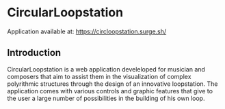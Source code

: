 # CircularLoopstation
Application available at: https://circloopstation.surge.sh/
## Introduction
CircularLoopstation is a web application develeloped for musician and composers that aim to assist them in the visualization of complex polyrithmic structures through the design of an innovative loopstation. The application comes with various controls and graphic features that give to the user a large number of possibilities in the building of his own loop. 
